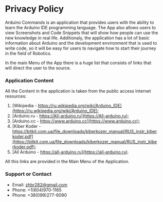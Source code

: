 # Privacy Policy

Arduino Commands is an application that provides users with the ability to learn the Arduino IDE programming language. The App also allows users to view Screenshots and Code Snippets that will show how people can use the new knowledge in real life. Additionaly, the application has a lot of basic information about Arduino and the development environment that is used to write code, so it will be easy for users to navigate how to start their journey in the field of Robotics.

In the main Menu of the App there is a huge list that consists of links that will direct the user to the source.

### Application Content

All the Content in the application is taken from the public access Internet resources:
1) [Wikipedia - https://ru.wikipedia.org/wiki/Arduino_IDE](https://ru.wikipedia.org/wiki/Arduino_IDE);
2) [Arduino.ru - https://All-arduino.ru](https://All-arduino.ru);
3) [Arduino.cc - https://www.arduino.cc](https://www.arduino.cc);
4) [Kiber Koder - https://bitkit.com.ua/file_downloads/kiberkozer_manual/RUS_instr_kiberkoder.pdf](https://bitkit.com.ua/file_downloads/kiberkozer_manual/RUS_instr_kiberkoder.pdf);
5) [All Arduino - https://all-arduino.ru](https://all-arduino.ru).

All this links are provided in the Main Menu of the Application.

### Support or Contact

- Email: zhbr282@gmail.com
- Phone: +1(604)970-1165
- Phone: +38(099)277-6090
